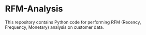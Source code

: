 # RFM-Analysis
This repository contains Python code for performing RFM (Recency, Frequency, Monetary) analysis on customer data.
